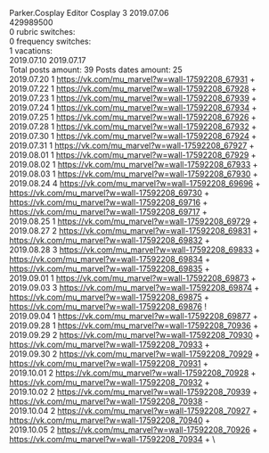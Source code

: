 Parker.Cosplay	Editor Cosplay 3 2019.07.06\
429989500\
0 rubric switches:\
0 frequency switches:\
1 vacations:\
2019.07.10 2019.07.17 \
Total posts amount: 39	Posts dates amount: 25\
2019.07.20 1 https://vk.com/mu_marvel?w=wall-17592208_67931 + \
2019.07.22 1 https://vk.com/mu_marvel?w=wall-17592208_67928 + \
2019.07.23 1 https://vk.com/mu_marvel?w=wall-17592208_67939 + \
2019.07.24 1 https://vk.com/mu_marvel?w=wall-17592208_67934 + \
2019.07.25 1 https://vk.com/mu_marvel?w=wall-17592208_67926 + \
2019.07.28 1 https://vk.com/mu_marvel?w=wall-17592208_67932 + \
2019.07.30 1 https://vk.com/mu_marvel?w=wall-17592208_67924 + \
2019.07.31 1 https://vk.com/mu_marvel?w=wall-17592208_67927 + \
2019.08.01 1 https://vk.com/mu_marvel?w=wall-17592208_67929 + \
2019.08.02 1 https://vk.com/mu_marvel?w=wall-17592208_67933 + \
2019.08.03 1 https://vk.com/mu_marvel?w=wall-17592208_67930 + \
2019.08.24 4 https://vk.com/mu_marvel?w=wall-17592208_69696 + https://vk.com/mu_marvel?w=wall-17592208_69730 + https://vk.com/mu_marvel?w=wall-17592208_69716 + https://vk.com/mu_marvel?w=wall-17592208_69717 + \
2019.08.25 1 https://vk.com/mu_marvel?w=wall-17592208_69729 + \
2019.08.27 2 https://vk.com/mu_marvel?w=wall-17592208_69831 + https://vk.com/mu_marvel?w=wall-17592208_69832 + \
2019.08.28 3 https://vk.com/mu_marvel?w=wall-17592208_69833 + https://vk.com/mu_marvel?w=wall-17592208_69834 + https://vk.com/mu_marvel?w=wall-17592208_69835 + \
2019.09.01 1 https://vk.com/mu_marvel?w=wall-17592208_69873 + \
2019.09.03 3 https://vk.com/mu_marvel?w=wall-17592208_69874 + https://vk.com/mu_marvel?w=wall-17592208_69875 + https://vk.com/mu_marvel?w=wall-17592208_69876 ! \
2019.09.04 1 https://vk.com/mu_marvel?w=wall-17592208_69877 + \
2019.09.28 1 https://vk.com/mu_marvel?w=wall-17592208_70936 + \
2019.09.29 2 https://vk.com/mu_marvel?w=wall-17592208_70930 + https://vk.com/mu_marvel?w=wall-17592208_70933 + \
2019.09.30 2 https://vk.com/mu_marvel?w=wall-17592208_70929 + https://vk.com/mu_marvel?w=wall-17592208_70931 + \
2019.10.01 2 https://vk.com/mu_marvel?w=wall-17592208_70928 + https://vk.com/mu_marvel?w=wall-17592208_70932 + \
2019.10.02 2 https://vk.com/mu_marvel?w=wall-17592208_70939 + https://vk.com/mu_marvel?w=wall-17592208_70938 - \
2019.10.04 2 https://vk.com/mu_marvel?w=wall-17592208_70927 + https://vk.com/mu_marvel?w=wall-17592208_70940 + \
2019.10.05 2 https://vk.com/mu_marvel?w=wall-17592208_70926 + https://vk.com/mu_marvel?w=wall-17592208_70934 + \

